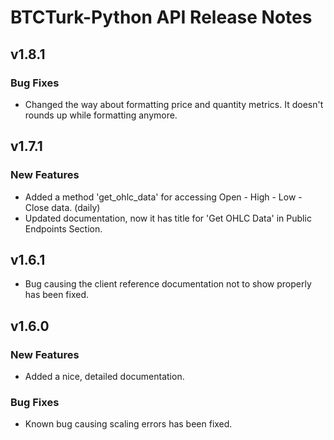 # BTCTurk-Python API Release Notes

## v1.8.1

### Bug Fixes
* Changed the way about formatting price and quantity metrics. It doesn't rounds up while formatting anymore.

## v1.7.1

### New Features
* Added a method 'get_ohlc_data' for accessing Open - High - Low - Close data. (daily)
* Updated documentation, now it has title for 'Get OHLC Data' in Public Endpoints Section.

## v1.6.1

* Bug causing the client reference documentation not to show properly has been fixed.

## v1.6.0

### New Features
* Added a nice, detailed documentation.

### Bug Fixes
* Known bug causing scaling errors has been fixed. 
